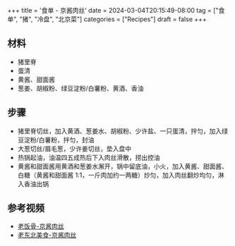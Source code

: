 +++
title = '食单 - 京酱肉丝'
date = 2024-03-04T20:15:49-08:00
tag = ["食单", "猪", "冷盘", "北京菜"]
categories = ["Recipes"]
draft = false
+++

## 材料
- 猪里脊
- 蛋清
- 黄酱、甜面酱
- 葱姜、胡椒粉、绿豆淀粉/白薯粉、黄酒、香油

## 步骤
- 猪里脊切丝，加入黄酒、葱姜水、胡椒粉、少许盐、一只蛋清，拌匀，加入绿豆淀粉/白薯粉，拌匀，封油
- 大葱切丝/眉毛葱，少许姜切丝，垫入盘中
- 热锅起油，油温四五成热后下入肉丝滑散，捞出控油
- 黄酱和甜面酱用黄酒和葱姜水澥开，锅中留底油，小火，加入黄酱、甜面酱、白糖（黄酱和甜面酱 1:1，一斤肉加约一两糖）炒匀，加入肉丝翻炒均匀，淋入香油出锅

## 参考视频
- [老饭骨-京酱肉丝](https://www.bilibili.com/video/BV1F94y157Ls)
- [老东北美食-京酱肉丝](https://www.bilibili.com/video/BV11Z4y1J76Y)

